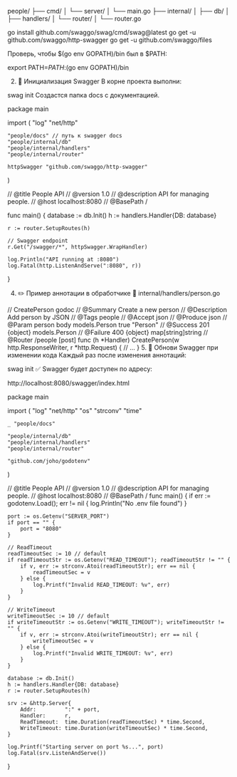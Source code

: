 people/
├── cmd/
│   └── server/
│       └── main.go
├── internal/
│   ├── db/
│   ├── handlers/
│   └── router/
│       └── router.go


go install github.com/swaggo/swag/cmd/swag@latest
go get -u github.com/swaggo/http-swagger
go get -u github.com/swaggo/files

Проверь, чтобы $(go env GOPATH)/bin был в $PATH:


export PATH=$PATH:$(go env GOPATH)/bin

2. 📂 Инициализация Swagger
В корне проекта выполни:


swag init
Создастся папка docs с документацией.

package main

import (
	"log"
	"net/http"

	"people/docs" // путь к swagger docs
	"people/internal/db"
	"people/internal/handlers"
	"people/internal/router"

	httpSwagger "github.com/swaggo/http-swagger"
)

// @title           People API
// @version         1.0
// @description     API for managing people.
// @host            localhost:8080
// @BasePath        /

func main() {
	database := db.Init()
	h := handlers.Handler{DB: database}

	r := router.SetupRoutes(h)

	// Swagger endpoint
	r.Get("/swagger/*", httpSwagger.WrapHandler)

	log.Println("API running at :8080")
	log.Fatal(http.ListenAndServe(":8080", r))
}


4. ✏️ Пример аннотации в обработчике
📁 internal/handlers/person.go

// CreatePerson godoc
// @Summary      Create a new person
// @Description  Add person by JSON
// @Tags         people
// @Accept       json
// @Produce      json
// @Param        person  body  models.Person  true  "Person"
// @Success      201     {object}  models.Person
// @Failure      400     {object}  map[string]string
// @Router       /people [post]
func (h *Handler) CreatePerson(w http.ResponseWriter, r *http.Request) {
	// ...
}
5. 🔁 Обнови Swagger при изменении кода
Каждый раз после изменения аннотаций:


swag init
✅ Swagger будет доступен по адресу:

http://localhost:8080/swagger/index.html


package main

import (
	"log"
	"net/http"
	"os"
	"strconv"
	"time"

	_ "people/docs"

	"people/internal/db"
	"people/internal/handlers"
	"people/internal/router"

	"github.com/joho/godotenv"
)

// @title           People API
// @version         1.0
// @description     API for managing people.
// @host            localhost:8080
// @BasePath        /
func main() {
	if err := godotenv.Load(); err != nil {
		log.Println("No .env file found")
	}

	port := os.Getenv("SERVER_PORT")
	if port == "" {
		port = "8080"
	}

	// ReadTimeout
	readTimeoutSec := 10 // default
	if readTimeoutStr := os.Getenv("READ_TIMEOUT"); readTimeoutStr != "" {
		if v, err := strconv.Atoi(readTimeoutStr); err == nil {
			readTimeoutSec = v
		} else {
			log.Printf("Invalid READ_TIMEOUT: %v", err)
		}
	}

	// WriteTimeout
	writeTimeoutSec := 10 // default
	if writeTimeoutStr := os.Getenv("WRITE_TIMEOUT"); writeTimeoutStr != "" {
		if v, err := strconv.Atoi(writeTimeoutStr); err == nil {
			writeTimeoutSec = v
		} else {
			log.Printf("Invalid WRITE_TIMEOUT: %v", err)
		}
	}

	database := db.Init()
	h := handlers.Handler{DB: database}
	r := router.SetupRoutes(h)

	srv := &http.Server{
		Addr:         ":" + port,
		Handler:      r,
		ReadTimeout:  time.Duration(readTimeoutSec) * time.Second,
		WriteTimeout: time.Duration(writeTimeoutSec) * time.Second,
	}

	log.Printf("Starting server on port %s...", port)
	log.Fatal(srv.ListenAndServe())
}






